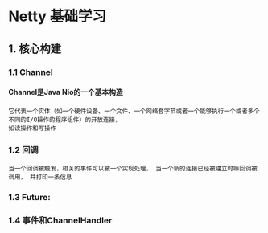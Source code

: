 # Netty 基础学习

## 1. 核心构建

### 1.1 Channel

#### Channel是Java Nio的一个基本构造

    它代表一个实体（如一个硬件设备、一个文件、一个网络套字节或者一个能够执行一个或者多个不同的I/O操作的程序组件）的开放连接， 
    如读操作和写操作

### 1.2 回调

    当一个回调被触发，相关的事件可以被一个实现处理， 当一个新的连接已经被建立时嘛回调被调用， 并打印一条信息

### 1.3 Future:
    
### 1.4 事件和ChannelHandler